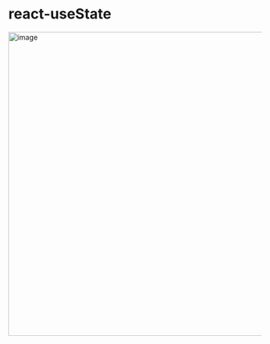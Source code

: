 # react-useState

<img width="605" alt="image" src="https://user-images.githubusercontent.com/90621630/224278890-dbe72faf-47a5-428f-86fd-a8d05d1a1dfa.png">
